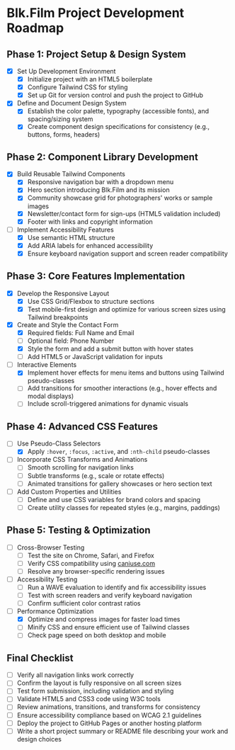 # Blk.Film Project Development Roadmap

## Phase 1: Project Setup & Design System
- [x] Set Up Development Environment
    - [x] Initialize project with an HTML5 boilerplate
    - [x] Configure Tailwind CSS for styling
    - [x] Set up Git for version control and push the project to GitHub

- [x] Define and Document Design System
    - [x] Establish the color palette, typography (accessible fonts), and spacing/sizing system
    - [x] Create component design specifications for consistency (e.g., buttons, forms, headers)

## Phase 2: Component Library Development
- [x] Build Reusable Tailwind Components
    - [x] Responsive navigation bar with a dropdown menu
    - [x] Hero section introducing Blk.Film and its mission
    - [x] Community showcase grid for photographers' works or sample images
    - [x] Newsletter/contact form for sign-ups (HTML5 validation included)
    - [x] Footer with links and copyright information

- [ ] Implement Accessibility Features
    - [x] Use semantic HTML structure
    - [x] Add ARIA labels for enhanced accessibility
    - [x] Ensure keyboard navigation support and screen reader compatibility

## Phase 3: Core Features Implementation
- [x] Develop the Responsive Layout
    - [x] Use CSS Grid/Flexbox to structure sections
    - [x] Test mobile-first design and optimize for various screen sizes using Tailwind breakpoints

- [x] Create and Style the Contact Form
    - [x] Required fields: Full Name and Email
    - [ ] Optional field: Phone Number
    - [x] Style the form and add a submit button with hover states
    - [ ] Add HTML5 or JavaScript validation for inputs

- [ ] Interactive Elements
    - [x] Implement hover effects for menu items and buttons using Tailwind pseudo-classes
    - [ ] Add transitions for smoother interactions (e.g., hover effects and modal displays)
    - [ ] Include scroll-triggered animations for dynamic visuals

## Phase 4: Advanced CSS Features
- [ ] Use Pseudo-Class Selectors
    - [x] Apply `:hover`, `:focus`, `:active`, and `:nth-child` pseudo-classes

- [ ] Incorporate CSS Transforms and Animations
    - [ ] Smooth scrolling for navigation links
    - [ ] Subtle transforms (e.g., scale or rotate effects)
    - [ ] Animated transitions for gallery showcases or hero section text

- [ ] Add Custom Properties and Utilities
    - [ ] Define and use CSS variables for brand colors and spacing
    - [ ] Create utility classes for repeated styles (e.g., margins, paddings)

## Phase 5: Testing & Optimization
- [ ] Cross-Browser Testing
    - [ ] Test the site on Chrome, Safari, and Firefox
    - [ ] Verify CSS compatibility using [caniuse.com](https://caniuse.com)
    - [ ] Resolve any browser-specific rendering issues

- [ ] Accessibility Testing
    - [ ] Run a WAVE evaluation to identify and fix accessibility issues
    - [ ] Test with screen readers and verify keyboard navigation
    - [ ] Confirm sufficient color contrast ratios

- [ ] Performance Optimization
    - [x] Optimize and compress images for faster load times
    - [ ] Minify CSS and ensure efficient use of Tailwind classes
    - [ ] Check page speed on both desktop and mobile

## Final Checklist
- [ ] Verify all navigation links work correctly
- [ ] Confirm the layout is fully responsive on all screen sizes
- [ ] Test form submission, including validation and styling
- [ ] Validate HTML5 and CSS3 code using W3C tools
- [ ] Review animations, transitions, and transforms for consistency
- [ ] Ensure accessibility compliance based on WCAG 2.1 guidelines
- [ ] Deploy the project to GitHub Pages or another hosting platform
- [ ] Write a short project summary or README file describing your work and design choices